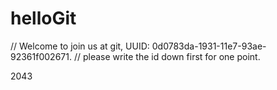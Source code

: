 # helloGit
// Welcome to join us at git, UUID: 0d0783da-1931-11e7-93ae-92361f002671.
// please write the id down first for one point.

2043
